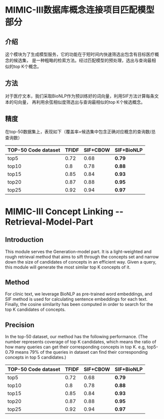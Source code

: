 #  MIMIC-III数据库概念连接项目匹配模型部分
## 介绍
这个模块为了生成模型服务，它的功能在于短时间内快速筛选出包含有目标医疗概念的候选集，
是一种粗略的检索方法。经过匹配模型的预处理，选出与查询最相似的top K个概念。
## 方法
对于医疗文本，我们采取BioNLP作为预训练好的词向量，利用SIF方法计算每条文本的句向量，
再利用余弦相似度筛选出与查询最相似的top K个候选概念。
## 精度
在top-50数据集上，表现如下（覆盖率=候选集中包含正确对应概念的查询数/总查询数）

| TOP-50  Code dataset | TFIDF | SIF+CBOW | SIF+BioNLP |
| -------------------- | ----- | -------- | ---------- |
| top5                 | 0.72  | 0.68     | **0.79**   |
| top10                | 0.8   | 0.78     | **0.88**   |
| top15                | 0.85  | 0.84     | **0.93**   |
| top20                | 0.87  | 0.88     | **0.95**   |
| top25                | 0.92  | 0.94     | **0.97**   |



#  MIMIC-III Concept Linking -- Retrieval-Model-Part
## Introduction
This module serves the Generation-model part. It is a light-weighted and rough retrieval method that
aims to sift through the concepts set and narrow
down the size of candidates of concepts in an efficient way. Given a query, this module will
generate the most similar top K concepts of it.

## Method
For clinic text, we leverage BioNLP as pre-trained word embeddings, and SIF method is used
for calculating sentence embeddings for each text. Finally, the cosine similarity has been
computed in order to search for the top K candidates of concepts.

## Precision
In the top-50 dataset, our method has the following performance.
(The number represents coverage of top K candidates, which means the ratio of how many queries can
get their corresponding concepts in top K. e.g, top5-0.79 means 79% of the queries in dataset
can find their corresponding concepts in top 5 candidates.)

| TOP-50  Code dataset | TFIDF | SIF+CBOW | SIF+BioNLP |
| -------------------- | ----- | -------- | ---------- |
| top5                 | 0.72  | 0.68     | **0.79**   |
| top10                | 0.8   | 0.78     | **0.88**   |
| top15                | 0.85  | 0.84     | **0.93**   |
| top20                | 0.87  | 0.88     | **0.95**   |
| top25                | 0.92  | 0.94     | **0.97**   |  
